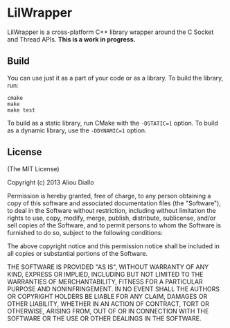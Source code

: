 # LilWrapper

LilWrapper is a cross-platform C++ library wrapper around the C Socket and Thread APIs. __This is
a work in progress.__

## Build

You can use just it as a part of your code or as a library.
To build the library, run:
```
cmake
make
make test
```

To build as a static library, run CMake with the `-DSTATIC=1` option. To build
as a dynamic library, use the `-DDYNAMIC=1` option.

## License

(The MIT License)

Copyright (c) 2013 Aliou Diallo

Permission is hereby granted, free of charge, to any person obtaining a copy of
this software and associated documentation files (the "Software"), to deal in
the Software without restriction, including without limitation the rights to
use, copy, modify, merge, publish, distribute, sublicense, and/or sell copies of
the Software, and to permit persons to whom the Software is furnished to do so,
subject to the following conditions:

The above copyright notice and this permission notice shall be included in all
copies or substantial portions of the Software.

THE SOFTWARE IS PROVIDED "AS IS", WITHOUT WARRANTY OF ANY KIND, EXPRESS OR
IMPLIED, INCLUDING BUT NOT LIMITED TO THE WARRANTIES OF MERCHANTABILITY, FITNESS
FOR A PARTICULAR PURPOSE AND NONINFRINGEMENT. IN NO EVENT SHALL THE AUTHORS OR
COPYRIGHT HOLDERS BE LIABLE FOR ANY CLAIM, DAMAGES OR OTHER LIABILITY, WHETHER
IN AN ACTION OF CONTRACT, TORT OR OTHERWISE, ARISING FROM, OUT OF OR IN
CONNECTION WITH THE SOFTWARE OR THE USE OR OTHER DEALINGS IN THE SOFTWARE.
